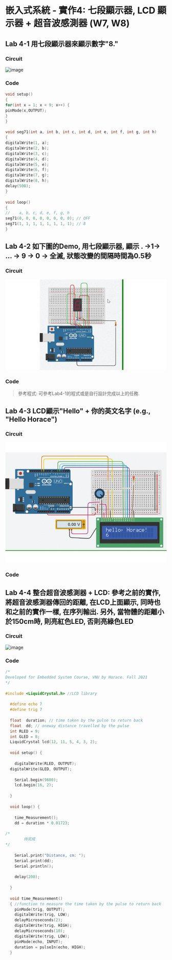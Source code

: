 # 嵌入式系統 - 實作4: 七段顯示器, LCD 顯示器 + 超音波感測器 (W7, W8)



## Lab 4-1 用七段顯示器來顯示數字"8."

### Circuit

![image](https://user-images.githubusercontent.com/89304181/137589897-c40100d5-3e87-4eca-a1b5-39c65ad7c3a8.png)

### Code

````C
void setup()
{
for(int x = 1; x < 9; x++) {
pinMode(x,OUTPUT);
}
}

void seg71(int a, int b, int c, int d, int e, int f, int g, int h)
{
digitalWrite(1, a);
digitalWrite(2, b);
digitalWrite(3, c);
digitalWrite(4, d);
digitalWrite(5, e);
digitalWrite(6, f);
digitalWrite(7, g);
digitalWrite(8, h);
delay(500);
}

void loop()
{
//    a, b, c, d, e, f, g, h
seg71(0, 0, 0, 0, 0, 0, 0, 0); // OFF
seg71(1, 1, 1, 1, 1, 1, 1, 1); // 8
}
````

## Lab 4-2 如下圖的Demo, 用七段顯示器, 顯示 . →1→ ... → 9 → 0 → 全滅, 狀態改變的間隔時間為0.5秒

### Circuit

![image](https://github.com/Grace-TA/ES-Fall2021/blob/main/Lab4-7seg-lcd/Lab4-2.gif)

### Code

> 參考程式: 可參考Lab4-1的程式或是自行設計完成以上的任務.


## Lab 4-3 LCD顯示"Hello" + 你的英文名字 (e.g., "Hello Horace")

### Circuit

![image](https://github.com/Grace-TA/ES-Fall2021/blob/main/Lab4-7seg-lcd/Lab4-3.gif)

### Code



## Lab 4-4 整合超音波感測器 + LCD: 參考之前的實作, 將超音波感測器傳回的距離, 在LCD上面顯示, 同時也和之前的實作一樣, 在序列輸出. 另外, 當物體的距離小於150cm時, 則亮紅色LED, 否則亮綠色LED

### Circuit

![image](https://github.com/Grace-TA/ES-Fall2021/blob/main/Lab4-7seg-lcd/Lab4-4.gif)

### Code
````C
/*
Developed for Embedded System Course, VNU by Horace. Fall 2021
*/

#include <LiquidCrystal.h> //LCD library
  
  #define echo 7
  #define trig 7
  
  float  duration; // time taken by the pulse to return back
  float  dd; // oneway distance travelled by the pulse
  int RLED = 9;
  int GLED = 8;
  LiquidCrystal lcd(12, 11, 5, 4, 3, 2); 

  void setup() {
  
	digitalWrite(RLED, OUTPUT);
  digitalWrite(GLED, OUTPUT);
    
    Serial.begin(9600);
    lcd.begin(16, 2);
  
  }
  
  void loop() {
  
    time_Measurement();
    dd = duration * 0.01723;   

/*
		待完成
*/

    Serial.print("Distance, cm: ");
    Serial.print(dd);
    Serial.println();   
    
    delay(200); 
    
  }
  
  void time_Measurement()
  { //function to measure the time taken by the pulse to return back
    pinMode(trig, OUTPUT);
    digitalWrite(trig, LOW);
    delayMicroseconds(2);  
    digitalWrite(trig, HIGH);
    delayMicroseconds(10);
    digitalWrite(trig, LOW);
    pinMode(echo, INPUT);  
    duration = pulseIn(echo, HIGH);
  }

````


